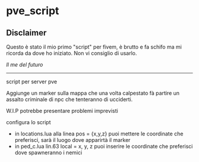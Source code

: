 # pve_script

## Disclaimer

Questo è stato il mio primo "script" per fivem, è brutto e fa schifo ma mi ricorda da dove ho iniziato. Non vi consiglio di usarlo.

*Il me del futuro*


---
script per server pve 

Aggiunge un marker sulla mappa che una volta calpestato fà partire un assalto criminale di npc che tenteranno di ucciderti.

W.I.P  potrebbe presentare problemi imprevisti


configura lo script
- in locations.lua alla linea pos = {x,y,z} puoi mettere le coordinate che preferisci, sarà il luogo dove apparirtà il marker
- in ped_c.lua lin.63 local = x, y, z puoi inserire le coordinate che preferisci dove spawneranno i nemici
